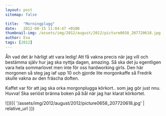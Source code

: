 ```yaml
---
layout: post
sitemap: false

title:  "Morningplugg"
date:   2012-08-15 11:04:47 +0100
thumbnail-img: /assets/img/2012/august/2012/picture0658_207720618.jpg
author: Eva
tags: [2012]
---
```


Åh vad det är härligt att vara ledig! Att få vakna precis när jag vill och bestämma själv hur jag ska nyttja dagen, amazing. Så ska det ju egentligen vara hela sommarlovet men inte för oss hardworking girls. Den här morgonen så steg jag iaf upp 10 och gjorde lite morgonkaffe så Fredrik skulle vakna av den fräscha doften. 

Kaffet var för att jag ska orka morgonplugga körkort.. som jag gör just nnu. Huvva! Ska seriöst bränna boken på bål när jag har klarat körkortet.

![]({{ '/assets/img/2012/august/2012/picture0658_207720618.jpg'  | relative_url }})

